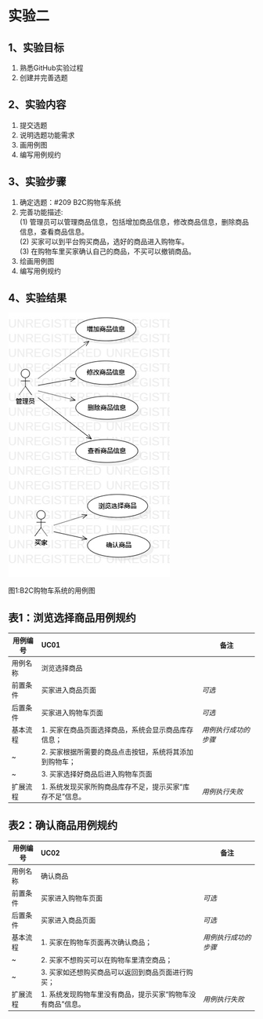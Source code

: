 # 实验二

## 1、实验目标
1. 熟悉GitHub实验过程
2. 创建并完善选题

## 2、实验内容
1. 提交选题
2. 说明选题功能需求
3. 画用例图
4. 编写用例规约

## 3、实验步骤
1. 确定选题：#209 B2C购物车系统
2. 完善功能描述:  
(1) 管理员可以管理商品信息，包括增加商品信息，修改商品信息，删除商品信息，查看商品信息。  
(2) 买家可以到平台购买商品，选好的商品进入购物车。  
(3) 在购物车里买家确认自己的商品，不买可以撤销商品。
3. 绘画用例图
4. 编写用例规约

## 4、实验结果
![第一个UML图](./Model2.jpg)

图1:B2C购物车系统的用例图


## 表1：浏览选择商品用例规约  

用例编号  | UC01 | 备注   
-|:-|-  
用例名称  | 浏览选择商品  |   
前置条件  | 买家进入商品页面   | *可选*   
后置条件  | 买家进入购物车页面   | *可选*   
基本流程  | 1. 买家在商品页面选择商品，系统会显示商品库存信息；  |*用例执行成功的步骤*    
~| 2. 买家根据所需要的商品点击按钮，系统将其添加到购物车；  |   
~| 3. 买家选择好商品后进入购物车页面  |      
扩展流程  | 1. 系统发现买家所购商品库存不足，提示买家“库存不足”信息。 |*用例执行失败* 

## 表2：确认商品用例规约  

用例编号  | UC02 | 备注  
-|:-|-  
用例名称  | 确认商品  |   
前置条件  | 买家进入购物车页面   | *可选*   
后置条件  | 买家进入商品页面   | *可选*   
基本流程  | 1. 买家在购物车页面再次确认商品；  |*用例执行成功的步骤*    
~| 2. 买家不想购买可以在购物车里清空商品；  |   
~| 3. 买家如还想购买商品可以返回到商品页面进行购买； |      
扩展流程  | 1. 系统发现购物车里没有商品，提示买家“购物车没有商品”信息。 |*用例执行失败* 
